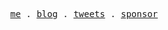 <p align="center">
  <samp>
    <a href="https://wzsco.top">me</a> .
    <a href="https://blog.wzsco.cn">blog</a> .
    <a href="https://twitter.com/wleelw0u0">tweets</a> .
    <a href="https://github.com/sponsors/wleelw">sponsor</a>
  </samp>
</p>
